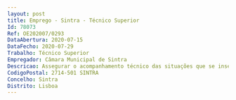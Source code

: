 ```yaml
--- 
layout: post
title: Emprego - Sintra - Técnico Superior
Id: 78073
Ref: OE202007/0293
DataAbertura: 2020-07-15
DataFecho: 2020-07-29
Trabalho: Técnico Superior
Empregador: Câmara Municipal de Sintra
Descricao: Assegurar o acompanhamento técnico das situações que se inserem no âmbito de intervenção das CPCJ Sintra, promovendo os direitos da criança e do jovem prevenindo ou pondo termo a situações suscetíveis de afetar a sua segurança, saúde, formação, educação ou desenvolvimento integral.
CodigoPostal: 2714-501 SINTRA
Concelho: Sintra
Distrito: Lisboa
--- 
```

